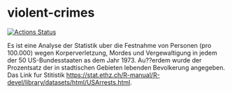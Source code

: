 # violent-crimes

<!-- badges: start -->
[![Actions Status](https://github.com/AndrewR25/violent-crimes/workflows/Render%20and%20Deploy%20RMarkdown%20Website/badge.svg)](https://github.com/AndrewR25/violent-crimes/actions)
<!-- badges: end -->


Es ist eine Analyse der Statistik uber die Festnahme von Personen (pro 100.000) wegen Korperverletzung, Mordes und Vergewaltigung in jedem der 50 US-Bundesstaaten as dem Jahr 1973. Au??erdem wurde der Prozentsatz der in stadtischen Gebieten lebenden Bevolkerung angegeben. Das Link fur Stitistik https://stat.ethz.ch/R-manual/R-devel/library/datasets/html/USArrests.html.
